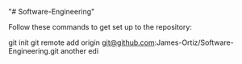 "# Software-Engineering"

Follow these commands to get set up to the repository:

git init
git remote add origin git@github.com:James-Ortiz/Software-Engineering.git 
another edi
